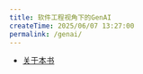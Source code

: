 ```yaml
---
title: 软件工程视角下的GenAI
createTime: 2025/06/07 13:27:00
permalink: /genai/
---
```


- [关于本书](./about.md)
